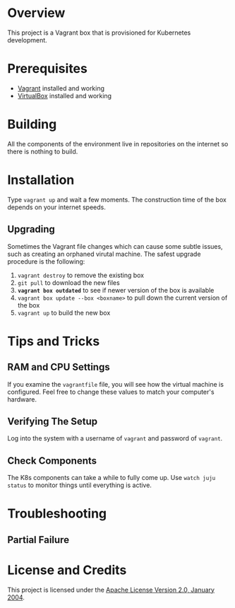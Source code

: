 # Overview
This project is a Vagrant box that is provisioned for Kubernetes development.

# Prerequisites

* [Vagrant](https://www.vagrantup.com/) installed and working
* [VirtualBox](https://www.virtualbox.org/) installed and working

# Building
All the components of the environment live in repositories on the internet so there is nothing to build.

# Installation
Type `vagrant up` and wait a few moments. The construction time of the box depends on your internet speeds.

## Upgrading
Sometimes the Vagrant file changes which can cause some subtle issues, such as creating an orphaned virutal machine.
The safest upgrade procedure is the following:

1. `vagrant destroy` to remove the existing box
1. `git pull` to download the new files
1. **`vagrant box outdated`** to see if newer version of the box is available
1. `vagrant box update --box <boxname>` to pull down the current version of the box
1. `vagrant up` to build the new box

# Tips and Tricks

## RAM and CPU Settings
If you examine the `vagrantfile` file, you will see how the virtual machine is configured.
Feel free to change these values to match your computer's hardware.

## Verifying The Setup
Log into the system with a username of `vagrant` and password of `vagrant`.

## Check Components 
The K8s components can take a while to fully come up. Use `watch juju status`
to monitor things until everything is active.

# Troubleshooting

## Partial Failure

# License and Credits
This project is licensed under the [Apache License Version 2.0, January 2004](http://www.apache.org/licenses/).
